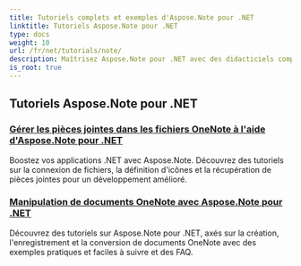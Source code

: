 ```yaml
---
title: Tutoriels complets et exemples d'Aspose.Note pour .NET
linktitle: Tutoriels Aspose.Note pour .NET
type: docs
weight: 10
url: /fr/net/tutorials/note/
description: Maîtrisez Aspose.Note pour .NET avec des didacticiels complets Plongez dans les pièces jointes, les hyperliens, les images et bien plus encore. Améliorez votre manipulation de documents OneNote.
is_root: true
---
```


## Tutoriels Aspose.Note pour .NET 
### [Gérer les pièces jointes dans les fichiers OneNote à l'aide d'Aspose.Note pour .NET](./manage-attachments/)
Boostez vos applications .NET avec Aspose.Note. Découvrez des tutoriels sur la connexion de fichiers, la définition d'icônes et la récupération de pièces jointes pour un développement amélioré.
### [ Manipulation de documents OneNote avec Aspose.Note pour .NET](./one-note-document-manipulation/)
Découvrez des tutoriels sur Aspose.Note pour .NET, axés sur la création, l'enregistrement et la conversion de documents OneNote avec des exemples pratiques et faciles à suivre et des FAQ.
